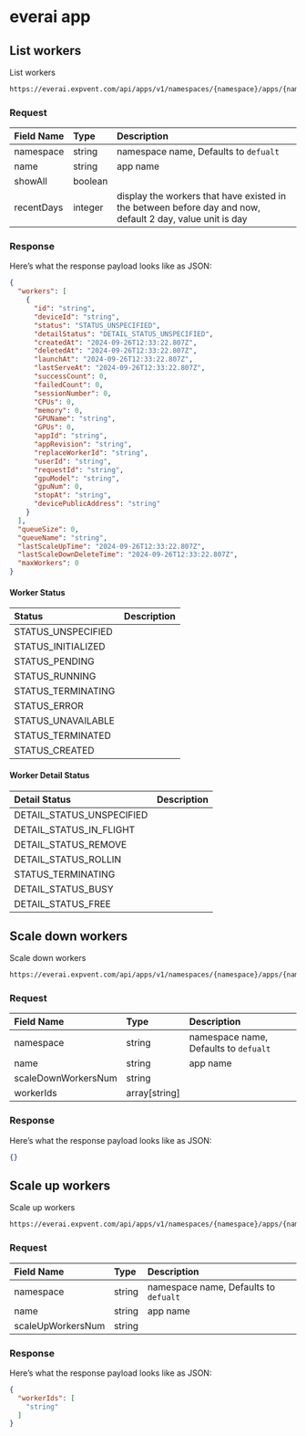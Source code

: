 # everai app

## List workers

List workers

```bash
https://everai.expvent.com/api/apps/v1/namespaces/{namespace}/apps/{name}/workers
```

### Request

|Field Name |Type |Description |
|:-------------- |:--------------|:--------------|
|namespace | string|namespace name, Defaults to `defualt`|
|name | string|app name|
|showAll   |boolean ||
|recentDays  |integer |display the workers that have existed in the between before day and now, default 2 day, value unit is day|

### Response

Here’s what the response payload looks like as JSON:

```json
{
  "workers": [
    {
      "id": "string",
      "deviceId": "string",
      "status": "STATUS_UNSPECIFIED",
      "detailStatus": "DETAIL_STATUS_UNSPECIFIED",
      "createdAt": "2024-09-26T12:33:22.807Z",
      "deletedAt": "2024-09-26T12:33:22.807Z",
      "launchAt": "2024-09-26T12:33:22.807Z",
      "lastServeAt": "2024-09-26T12:33:22.807Z",
      "successCount": 0,
      "failedCount": 0,
      "sessionNumber": 0,
      "CPUs": 0,
      "memory": 0,
      "GPUName": "string",
      "GPUs": 0,
      "appId": "string",
      "appRevision": "string",
      "replaceWorkerId": "string",
      "userId": "string",
      "requestId": "string",
      "gpuModel": "string",
      "gpuNum": 0,
      "stopAt": "string",
      "devicePublicAddress": "string"
    }
  ],
  "queueSize": 0,
  "queueName": "string",
  "lastScaleUpTime": "2024-09-26T12:33:22.807Z",
  "lastScaleDownDeleteTime": "2024-09-26T12:33:22.807Z",
  "maxWorkers": 0
}
```

#### Worker Status

|Status |Description |
|:-------------- |:--------------|
|STATUS_UNSPECIFIED ||
|STATUS_INITIALIZED ||
|STATUS_PENDING ||
|STATUS_RUNNING ||
|STATUS_TERMINATING ||
|STATUS_ERROR ||
|STATUS_UNAVAILABLE ||
|STATUS_TERMINATED ||
|STATUS_CREATED ||

#### Worker Detail Status

|Detail Status |Description |
|:-------------- |:--------------|
|DETAIL_STATUS_UNSPECIFIED ||
|DETAIL_STATUS_IN_FLIGHT ||
|DETAIL_STATUS_REMOVE ||
|DETAIL_STATUS_ROLLIN ||
|STATUS_TERMINATING ||
|DETAIL_STATUS_BUSY ||
|DETAIL_STATUS_FREE ||

## Scale down workers

Scale down workers

```bash
https://everai.expvent.com/api/apps/v1/namespaces/{namespace}/apps/{name}/workers:scale-down
```

### Request

|Field Name |Type |Description |
|:-------------- |:--------------|:--------------|
|namespace | string|namespace name, Defaults to `defualt`|
|name | string|app name|
|scaleDownWorkersNum   |string ||
|workerIds  |array[string] ||

### Response

Here’s what the response payload looks like as JSON:

```json
{}
```

## Scale up workers

Scale up workers

```bash
https://everai.expvent.com/api/apps/v1/namespaces/{namespace}/apps/{name}/workers:scale-up
```

### Request

|Field Name |Type |Description |
|:-------------- |:--------------|:--------------|
|namespace | string|namespace name, Defaults to `defualt`|
|name | string|app name|
|scaleUpWorkersNum   |string ||

### Response

Here’s what the response payload looks like as JSON:

```json
{
  "workerIds": [
    "string"
  ]
}
```